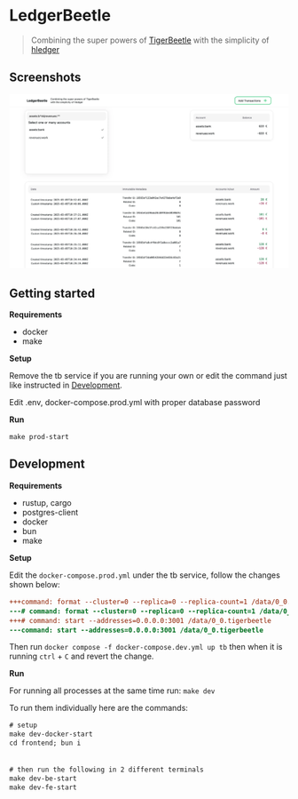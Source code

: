 # LedgerBeetle

> Combining the super powers of [TigerBeetle](https://tigerbeetle.com/) with the simplicity of [hledger](https://hledger.org/)

## Screenshots

![screenshot.webp](screenshot.webp)

## Getting started

**Requirements**

- docker
- make

**Setup**

Remove the tb service if you are running your own or edit the command just like instructed in [Development](#development).

Edit .env, docker-compose.prod.yml with proper database password

**Run**

```
make prod-start
```

## Development

**Requirements**

- rustup, cargo
- postgres-client
- docker
- bun
- make

**Setup**

Edit the `docker-compose.prod.yml` under the tb service, follow the changes shown below:

```diff
+++command: format --cluster=0 --replica=0 --replica-count=1 /data/0_0.tigerbeetle
---# command: format --cluster=0 --replica=0 --replica-count=1 /data/0_0.tigerbeetle
+++# command: start --addresses=0.0.0.0:3001 /data/0_0.tigerbeetle
---command: start --addresses=0.0.0.0:3001 /data/0_0.tigerbeetle
```

Then run `docker compose -f docker-compose.dev.yml up tb` then when it is running `ctrl` + `C` and revert the change.

**Run**

For running all processes at the same time run: `make dev`

To run them individually here are the commands:

```
# setup
make dev-docker-start
cd frontend; bun i


# then run the following in 2 different terminals
make dev-be-start
make dev-fe-start
```
